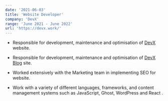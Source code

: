 ```yaml
---
date: '2021-06-03'
title: 'Website Developer'
company: 'DevX'
range: 'June 2021 - June 2022'
url: 'https://devx.work/'
---
```


- Responsible for development, maintenance and optimisation of [DevX](https://devx.work/) website.

- Responsible for development, maintenance and optimisation of [DevX Blog](https://devx.work/blog) site.

- Worked extensively with the Marketing team in implementing SEO for website.

- Work with a variety of different languages, frameworks, and content management systems such as JavaScript, Ghost, WordPress and React .
